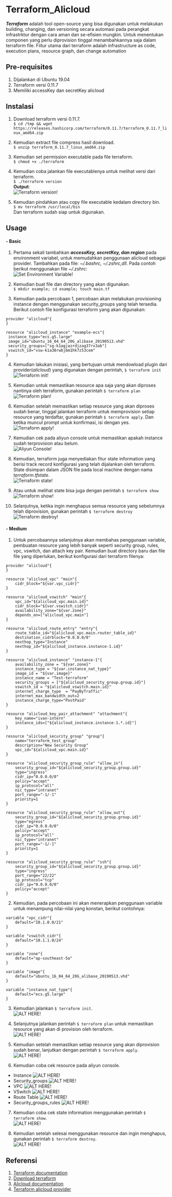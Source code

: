 # Terraform_Alicloud
  ***Terraform*** adalah tool open-source yang bisa digunakan untuk melakukan building, changing, dan versioning secara automasi pada perangkat infrastrktur dengan cara aman dan se-efisien mungkin. Untuk menentukan componen yang perlu diprovision tinggal menambahkannya saja dalam terraform file. Fiitur utama dari terraform adalah infrastructure as code, execution plans, resource graph, dan change automation

## Pre-requisites
1. Dijalankan di Ubuntu 19.04
2. Terraform versi 0.11.7
3. Memiliki accessKey dan secretKey alicloud

## Instalasi
1. Download terraform versi 0.11.7.  
`$ cd /tmp && wget https://releases.hashicorp.com/terraform/0.11.7/terraform_0.11.7_linux_amd64.zip`

2. Kemudian extract file compress hasil download.  
`$ unzip terraform_0.11.7_linux_amd64.zip`

3. Kemudian set permission executable pada file terraform.  
`$ chmod +x ./terraform`

4. Kemudian coba jalankan file executablenya untuk melihat versi dari terraform.  
`$ ./terraform version`  
**Output**:   
![Terraform version!](/images/ter_29.png "Terraform version")
5. Kemudian pindahkan atau copy file executable kedalam directory bin.  
`$ mv terraform /usr/local/bin`  
Dan terraform sudah siap untuk digunakan.

## Usage
#### - Basic 
1. Pertama sekali tambahkan ***accessKey, secretKey, dan region*** pada environment variabel, untuk memudahkan penggunaan alicloud sebagai provider. Tambahkan pada file: *~/.bashrc, ~/.zshrc,dll*. Pada contoh berikut menggunakan file *~/.zshrc*:   
![Set Environment Variable!](/images/ter_15.png "Export environment variables")

2. Kemudian buat file dan directory yang akan digunakan.  
`$ mkdir example; cd example; touch main.tf`

3. Kemudian pada percobaan 1, percobaan akan melakukan provisioning instance dengan menggunakan security_groups yang telah tersedia. Berikut contoh file konfigurasi terraform yang akan digunakan:   
```
provider "alicloud"{   
}

resource "alicloud_instance" "example-ecs"{
 instance_type="ecs.g5.large"
 image_id="ubuntu_16_04_64_20G_alibase_20190513.vhd"
 security_groups=["sg-k1agjazrdjzag37rx3ab"]
 vswitch_id="vsw-k1a38rwbjbm1hk7z53cem"
}
```

4. Kemudian lakukan inisiasi, yang bertujuan untuk mendowload plugin dari provider(*alicloud*) yang digunakan dengan perintah, `$ terraform init`  
![Terraform init!](/images/ter_18.png "Initiation plugin provider")

5. Kemudian untuk memastikan resource apa saja yang akan diproses nantinya oleh terraform, gunakan perintah `$ terraform plan`   
![Terraform plan!](/images/ter_19.png "Check resources")

6. Kemudian setelah memastikan setiap resource yang akan diproses sudah benar, tinggal jalankan terraform untuk memprovision setiap resource yang terdaftar, gunakan perintah `$ terraform apply`. Dan ketika muncul prompt untuk konfirmasi, isi dengan yes.  
![Terraform apply!](/images/ter_21.png "Provisioning process")

7. Kemudian cek pada aliyun console untuk memastikan apakah instance sudah terprovision atau belum.   
![Aliyun Console!](/images/ter_22.png "Check aliyun console")

8. Kemudian, terraform juga menyediakan fitur state information yang berisi track record konfigurasi yang telah dijalankan oleh terraform. State disimpan dalam JSON file pada local machine dengan nama *terraform.tfstate*.    
![Terraform state!](/images/ter_23.png "Terraform state information")

9. Atau untuk melihat state bisa juga dengan perintah `$ terraform show`    
![Terraform show!](/images/ter_24.png "Terraform state information")

10. Selanjutnya, ketika ingin menghapus semua resource yang sebelumnya telah diprovision, gunakan perintah `$ terraform destroy`    
![Terraform destroy!](/images/ter_25.png "Destroy resources")

#### - Medium
1. Untuk percobaannya selanjutnya akan membahas penggunaan variable, pembuatan resource yang lebih banyak seperti security group, rules, vpc, vswitch, dan attach key pair. Kemudian buat directory baru dan file file yang diperlukan, berikut konfigurasi dari terraform filenya:   
```
provider "alicloud"{
}

resource "alicloud_vpc" "main"{
	cidr_block="${var.vpc_cidr}"
}

resource "alicloud_vswitch" "main"{
	vpc_id="${alicloud_vpc.main.id}"
	cidr_block="${var.vswitch_cidr}"
	availability_zone="${var.zone}"
	depends_on=["alicloud_vpc.main"]
}

resource "alicloud_route_entry" "entry"{
	route_table_id="${alicloud_vpc.main.router_table_id}"
	destination_cidrblock="0.0.0.0/0"
	nexthop_type="Instance"
	nexthop_id="${alicloud_instance.instance-1.id}"
}

resource "alicloud_instance" "instance-1"{
	availability_zone = "${var.zone}"
	instance_type = "${var.instance_nat_type}"
	image_id = "${var.image}"
	instance_name = "Test-terraform"
	security_groups = ["${alicloud_security_group.group.id}"]
	vswitch_id = "${alicloud_vswitch.main.id}"
  	internet_charge_type  = "PayByTraffic"	
	internet_max_bandwidth_out=2
	instance_charge_type="PostPaid"
}

resource "alicloud_key_pair_attachment" "attachment"{
	key_name="ivan-intern"
	instance_ids=["${alicloud_instance.instance-1.*.id}"]
}

resource "alicloud_security_group" "group"{
	name="terraform_test_group"
	description="New Security Group"
	vpc_id="${alicloud_vpc.main.id}"
}

resource "alicloud_security_group_rule" "allow_in"{
	security_group_id="${alicloud_security_group.group.id}"
	type="ingress"
	cidr_ip="0.0.0.0/0"
	policy="accept"
	ip_protocol="all"
	nic_type="intranet"
	port_range="-1/-1"
	priority=1
}

resource "alicloud_security_group_rule" "allow_out"{
	security_group_id="${alicloud_security_group.group.id}"
	type="egress"
	cidr_ip="0.0.0.0/0"
	policy="accept"
	ip_protocol="all"
	nic_type="intranet"
	port_range="-1/-1"
	priority=1
}

resource "alicloud_security_group_rule" "ssh"{
	security_group_id="${alicloud_security_group.group.id}"
	type="ingress"
	port_range="22/22"
	ip_protocol="tcp"
	cidr_ip="0.0.0.0/0"
	policy="accept"
}

```

2. Kemudian, pada percobaan ini akan menerapkan penggunaan variable untuk menampung nilai-nilai yang konstan, berikut contohnya:    
```
variable "vpc_cidr"{
	default="10.1.0.0/21"
}

variable "vswitch_cidr"{
	default="10.1.1.0/24"
}

variable "zone"{
	default="ap-southeast-5a"
}

variable "image"{
	default="ubuntu_16_04_64_20G_alibase_20190513.vhd"
}

variable "instance_nat_type"{
	default="ecs.g5.large"
}

```

3. Kemudian jalankan `$ terraform init`.    
![ALT HERE!](/images/ter_32.png "Initiation plugin provider")

4. Selanjutnya jalankan perintah `$ terraform plan` untuk memastikan resource yang akan di provision oleh terraform.    
![ALT HERE!](/images/ter_33.png "Terraform plan")

5. Kemudian setelah memastikan setiap resource yang akan diprovision sudah benar, lanjutkan dengan perintah `$ terraform apply`.    
![ALT HERE!](/images/ter_34.png "Terraform plan")

6. Kemudian coba cek resource pada aliyun console.   
 - Instance 
 ![ALT HERE!](/images/ter_35.png "Instance Resource")   
 - Security_groups
 ![ALT HERE!](/images/ter_36.png "Security Groups Resource")    
 - VPC
 ![ALT HERE!](/images/ter_37.png "VPC Resource")   
 - VSwitch
 ![ALT HERE!](/images/ter_38.png "VSwitch Resource")   
 - Route Table
 ![ALT HERE!](/images/ter_39.png "Route Table Resource")    
 - Security_groups_rules
 ![ALT HERE!](/images/ter_40.png "Security Groups Rules Resources")   
 
7. Kemudian coba cek state information menggunakan perintah `$ terraform show`.   
![ALT HERE!](/images/ter_41.png "Terraform state information")

8. Kemudian setelah selesai menggunakan resource dan ingin menghapus, gunakan perintah `$ terraform destroy`.   
![ALT HERE!](/images/ter_43.png "Terraform destroy")

## Referensi
1. [Terraform documentation](https://www.terraform.io/docs/index.html)
2. [Download terraform](https://releases.hashicorp.com/terraform/)
3. [Alicloud documentation](https://www.alibabacloud.com/help)
4. [Terraform alicloud provider](https://www.terraform.io/docs/providers/alicloud/index.html)
